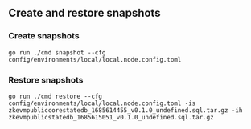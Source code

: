 ## Create and restore snapshots

### Create snapshots
```
go run ./cmd snapshot --cfg config/environments/local/local.node.config.toml
```

### Restore snapshots
```
go run ./cmd restore --cfg config/environments/local/local.node.config.toml -is zkevmpubliccorestatedb_1685614455_v0.1.0_undefined.sql.tar.gz -ih zkevmpublicstatedb_1685615051_v0.1.0_undefined.sql.tar.gz
```